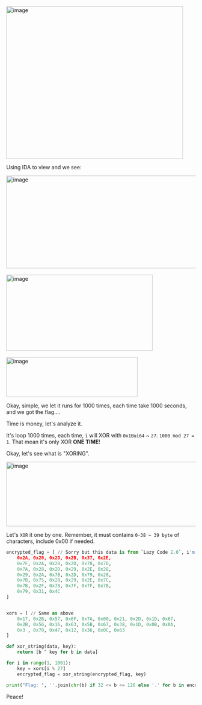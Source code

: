 <img width="470" height="405" alt="image" src="https://github.com/user-attachments/assets/0de708b3-b40e-4192-999e-85ab0a742b63" />  

Using IDA to view and we see:  

<img width="599" height="246" align="center" alt="image" src="https://github.com/user-attachments/assets/4e3b83fa-8ddd-43cf-9ca2-91c6c7277a20" />    
<br>
<br>
<img width="389" height="202" align="center" alt="image" src="https://github.com/user-attachments/assets/ec632ed1-46b4-4b19-8218-a41533b4c89d" />    
<br>
<br>
<img width="349" height="106" align="center" alt="image" src="https://github.com/user-attachments/assets/64e965f9-adda-4f1b-a27a-514b7a11271f" />   

  
Okay, simple, we let it runs for 1000 times, each time take 1000 seconds, and we got the flag....  

Time is money, let's analyze it.  

It's loop 1000 times, each time, `i` will XOR with `0x1Bui64` ~ `27`. `1000 mod 27 = 1`. That mean it's only XOR **ONE TIME**!  

Okay, let's see what is "XORING".  

<img width="1148" height="171" alt="image" src="https://github.com/user-attachments/assets/64250e25-e3c8-4d47-9240-ea884beb7676" />  

Let's `XOR` it one by one. Remember, it must contains `0-38 ~ 39 byte` of characters, include 0x00 if needed.  

```python
encrypted_flag = [ // Sorry but this data is from `Lazy Code 2.0`, i'm too lazy to write it again :((( 
    0x2A, 0x20, 0x2D, 0x2B, 0x37, 0x2E,
    0x7F, 0x2A, 0x28, 0x2D, 0x78, 0x7D,
    0x7A, 0x28, 0x2D, 0x29, 0x2E, 0x28,
    0x29, 0x2A, 0x7B, 0x2D, 0x79, 0x28,
    0x7B, 0x75, 0x28, 0x29, 0x2E, 0x7C,
    0x7B, 0x2F, 0x78, 0x7F, 0x7F, 0x7B,
    0x79, 0x31, 0x4C
]


xors = [ // Same as above
    0x17, 0x2B, 0x57, 0x6F, 0x7A, 0x00, 0x21, 0x2D, 0x1D, 0x67,
    0x2B, 0x56, 0x16, 0x63, 0x5B, 0x67, 0x38, 0x1D, 0x0B, 0x0A,
    0x3 , 0x70, 0x47, 0x12, 0x36, 0x0C, 0x63
]

def xor_string(data, key):
    return [b ^ key for b in data]

for i in range(1, 1001):
    key = xors[i % 27]
    encrypted_flag = xor_string(encrypted_flag, key)

print("Flag: ", ''.join(chr(b) if 32 <= b <= 126 else '.' for b in encrypted_flag))

```

Peace! 









